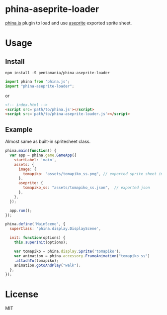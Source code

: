 phina-aseprite-loader
===

[phina.js](https://phinajs.com/) plugin to load and use [aseprite](https://www.aseprite.org/) exported sprite sheet.

# Usage

## Install

```npm install -S pentamania/phina-aseprite-loader```

```js
import phina from 'phina.js';
import "phina-aseprite-loader";
```

or

```html
<!-- index.html -->
<script src='path/to/phina.js'></script>
<script src='path/to/phina-aseprite-loader.js'></script>
```

## Example
Almost same as built-in spritesheet class.

```js
phina.main(function() {
  var app = phina.game.GameApp({
    startLabel: 'main',
    assets: {
      image: {
        tomapiko: "assets/tomapiko_ss.png", // exported sprite sheet image
      },
      aseprite: {
        tomapiko_ss: "assets/tomapiko_ss.json",  // exported json
      },
    },
  });

  app.run();
});

phina.define('MainScene', {
  superClass: 'phina.display.DisplayScene',

  init: function(options) {
    this.superInit(options);

    var tomapiko = phina.display.Sprite('tomapiko');
    var animation = phina.accessory.FrameAnimation("tomapiko_ss")
    .attachTo(tomapiko);
    animation.gotoAndPlay("walk");
  },
});
```

# License
MIT
